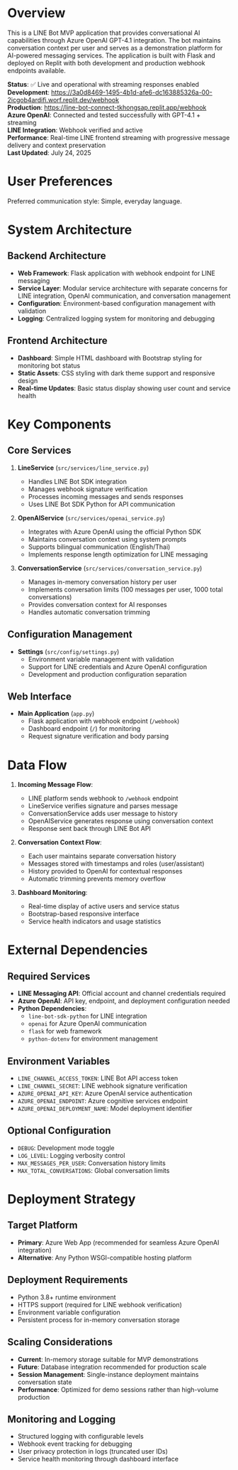 # Overview

This is a LINE Bot MVP application that provides conversational AI capabilities through Azure OpenAI GPT-4.1 integration. The bot maintains conversation context per user and serves as a demonstration platform for AI-powered messaging services. The application is built with Flask and deployed on Replit with both development and production webhook endpoints available.

**Status**: ✅ Live and operational with streaming responses enabled  
**Development**: https://3a0d8469-1495-4b1d-afe6-dc163885326a-00-2icgob4ardifi.worf.replit.dev/webhook  
**Production**: https://line-bot-connect-tkhongsap.replit.app/webhook  
**Azure OpenAI**: Connected and tested successfully with GPT-4.1 + streaming  
**LINE Integration**: Webhook verified and active  
**Performance**: Real-time LINE frontend streaming with progressive message delivery and context preservation  
**Last Updated**: July 24, 2025

# User Preferences

Preferred communication style: Simple, everyday language.

# System Architecture

## Backend Architecture
- **Web Framework**: Flask application with webhook endpoint for LINE messaging
- **Service Layer**: Modular service architecture with separate concerns for LINE integration, OpenAI communication, and conversation management
- **Configuration**: Environment-based configuration management with validation
- **Logging**: Centralized logging system for monitoring and debugging

## Frontend Architecture
- **Dashboard**: Simple HTML dashboard with Bootstrap styling for monitoring bot status
- **Static Assets**: CSS styling with dark theme support and responsive design
- **Real-time Updates**: Basic status display showing user count and service health

# Key Components

## Core Services
1. **LineService** (`src/services/line_service.py`)
   - Handles LINE Bot SDK integration
   - Manages webhook signature verification
   - Processes incoming messages and sends responses
   - Uses LINE Bot SDK Python for API communication

2. **OpenAIService** (`src/services/openai_service.py`)
   - Integrates with Azure OpenAI using the official Python SDK
   - Maintains conversation context using system prompts
   - Supports bilingual communication (English/Thai)
   - Implements response length optimization for LINE messaging

3. **ConversationService** (`src/services/conversation_service.py`)
   - Manages in-memory conversation history per user
   - Implements conversation limits (100 messages per user, 1000 total conversations)
   - Provides conversation context for AI responses
   - Handles automatic conversation trimming

## Configuration Management
- **Settings** (`src/config/settings.py`)
  - Environment variable management with validation
  - Support for LINE credentials and Azure OpenAI configuration
  - Development and production configuration separation

## Web Interface
- **Main Application** (`app.py`)
  - Flask application with webhook endpoint (`/webhook`)
  - Dashboard endpoint (`/`) for monitoring
  - Request signature verification and body parsing

# Data Flow

1. **Incoming Message Flow**:
   - LINE platform sends webhook to `/webhook` endpoint
   - LineService verifies signature and parses message
   - ConversationService adds user message to history
   - OpenAIService generates response using conversation context
   - Response sent back through LINE Bot API

2. **Conversation Context Flow**:
   - Each user maintains separate conversation history
   - Messages stored with timestamps and roles (user/assistant)
   - History provided to OpenAI for contextual responses
   - Automatic trimming prevents memory overflow

3. **Dashboard Monitoring**:
   - Real-time display of active users and service status
   - Bootstrap-based responsive interface
   - Service health indicators and usage statistics

# External Dependencies

## Required Services
- **LINE Messaging API**: Official account and channel credentials required
- **Azure OpenAI**: API key, endpoint, and deployment configuration needed
- **Python Dependencies**: 
  - `line-bot-sdk-python` for LINE integration
  - `openai` for Azure OpenAI communication  
  - `flask` for web framework
  - `python-dotenv` for environment management

## Environment Variables
- `LINE_CHANNEL_ACCESS_TOKEN`: LINE Bot API access token
- `LINE_CHANNEL_SECRET`: LINE webhook signature verification
- `AZURE_OPENAI_API_KEY`: Azure OpenAI service authentication
- `AZURE_OPENAI_ENDPOINT`: Azure cognitive services endpoint
- `AZURE_OPENAI_DEPLOYMENT_NAME`: Model deployment identifier

## Optional Configuration
- `DEBUG`: Development mode toggle
- `LOG_LEVEL`: Logging verbosity control
- `MAX_MESSAGES_PER_USER`: Conversation history limits
- `MAX_TOTAL_CONVERSATIONS`: Global conversation limits

# Deployment Strategy

## Target Platform
- **Primary**: Azure Web App (recommended for seamless Azure OpenAI integration)
- **Alternative**: Any Python WSGI-compatible hosting platform

## Deployment Requirements
- Python 3.8+ runtime environment
- HTTPS support (required for LINE webhook verification)
- Environment variable configuration
- Persistent process for in-memory conversation storage

## Scaling Considerations
- **Current**: In-memory storage suitable for MVP demonstrations
- **Future**: Database integration recommended for production scale
- **Session Management**: Single-instance deployment maintains conversation state
- **Performance**: Optimized for demo sessions rather than high-volume production

## Monitoring and Logging
- Structured logging with configurable levels
- Webhook event tracking for debugging
- User privacy protection in logs (truncated user IDs)
- Service health monitoring through dashboard interface